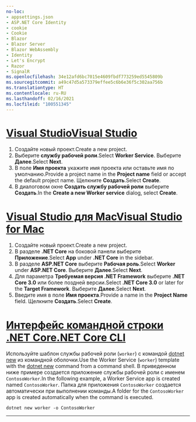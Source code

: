 ```yaml
---
no-loc:
- appsettings.json
- ASP.NET Core Identity
- cookie
- Cookie
- Blazor
- Blazor Server
- Blazor WebAssembly
- Identity
- Let's Encrypt
- Razor
- SignalR
ms.openlocfilehash: 34e12afd6bc7015e4609fbdf773259ed5545809b
ms.sourcegitcommit: a49c47d5a573379effee5c6b6e36f5c302aa756b
ms.translationtype: HT
ms.contentlocale: ru-RU
ms.lasthandoff: 02/16/2021
ms.locfileid: "100551345"
---
```

# <a name="visual-studio"></a>[<span data-ttu-id="cd045-101">Visual Studio</span><span class="sxs-lookup"><span data-stu-id="cd045-101">Visual Studio</span></span>](#tab/visual-studio)

1. <span data-ttu-id="cd045-102">Создайте новый проект.</span><span class="sxs-lookup"><span data-stu-id="cd045-102">Create a new project.</span></span>
1. <span data-ttu-id="cd045-103">Выберите **службу рабочей роли**.</span><span class="sxs-lookup"><span data-stu-id="cd045-103">Select **Worker Service**.</span></span> <span data-ttu-id="cd045-104">Выберите **Далее**.</span><span class="sxs-lookup"><span data-stu-id="cd045-104">Select **Next**.</span></span>
1. <span data-ttu-id="cd045-105">В поле **Имя проекта** укажите имя проекта или оставьте имя по умолчанию.</span><span class="sxs-lookup"><span data-stu-id="cd045-105">Provide a project name in the **Project name** field or accept the default project name.</span></span> <span data-ttu-id="cd045-106">Щелкните **Создать**.</span><span class="sxs-lookup"><span data-stu-id="cd045-106">Select **Create**.</span></span>
1. <span data-ttu-id="cd045-107">В диалоговом окне **Создать службу рабочей роли** выберите **Создать**.</span><span class="sxs-lookup"><span data-stu-id="cd045-107">In the **Create a new Worker service** dialog, select **Create**.</span></span>

# <a name="visual-studio-for-mac"></a>[<span data-ttu-id="cd045-108">Visual Studio для Mac</span><span class="sxs-lookup"><span data-stu-id="cd045-108">Visual Studio for Mac</span></span>](#tab/visual-studio-mac)

1. <span data-ttu-id="cd045-109">Создайте новый проект.</span><span class="sxs-lookup"><span data-stu-id="cd045-109">Create a new project.</span></span>
1. <span data-ttu-id="cd045-110">В разделе **.NET Core** на боковой панели выберите **Приложение**.</span><span class="sxs-lookup"><span data-stu-id="cd045-110">Select **App** under **.NET Core** in the sidebar.</span></span>
1. <span data-ttu-id="cd045-111">В разделе **ASP.NET Core** выберите **Рабочая роль**.</span><span class="sxs-lookup"><span data-stu-id="cd045-111">Select **Worker** under **ASP.NET Core**.</span></span> <span data-ttu-id="cd045-112">Выберите **Далее**.</span><span class="sxs-lookup"><span data-stu-id="cd045-112">Select **Next**.</span></span>
1. <span data-ttu-id="cd045-113">Для параметра **Требуемая версия .NET Framework** выберите **.NET Core 3.0** или более поздней версии.</span><span class="sxs-lookup"><span data-stu-id="cd045-113">Select **.NET Core 3.0** or later for the **Target Framework**.</span></span> <span data-ttu-id="cd045-114">Выберите **Далее**.</span><span class="sxs-lookup"><span data-stu-id="cd045-114">Select **Next**.</span></span>
1. <span data-ttu-id="cd045-115">Введите имя в поле **Имя проекта**.</span><span class="sxs-lookup"><span data-stu-id="cd045-115">Provide a name in the **Project Name** field.</span></span> <span data-ttu-id="cd045-116">Щелкните **Создать**.</span><span class="sxs-lookup"><span data-stu-id="cd045-116">Select **Create**.</span></span>

# <a name="net-core-cli"></a>[<span data-ttu-id="cd045-117">Интерфейс командной строки .NET Core</span><span class="sxs-lookup"><span data-stu-id="cd045-117">.NET Core CLI</span></span>](#tab/netcore-cli)

<span data-ttu-id="cd045-118">Используйте шаблон службы рабочей роли (`worker`) с командой [dotnet new](/dotnet/core/tools/dotnet-new) из командной оболочки.</span><span class="sxs-lookup"><span data-stu-id="cd045-118">Use the Worker Service (`worker`) template with the [dotnet new](/dotnet/core/tools/dotnet-new) command from a command shell.</span></span> <span data-ttu-id="cd045-119">В приведенном ниже примере создается приложение службы рабочей роли с именем `ContosoWorker`.</span><span class="sxs-lookup"><span data-stu-id="cd045-119">In the following example, a Worker Service app is created named `ContosoWorker`.</span></span> <span data-ttu-id="cd045-120">Папка для приложения `ContosoWorker` создается автоматически при выполнении команды.</span><span class="sxs-lookup"><span data-stu-id="cd045-120">A folder for the `ContosoWorker` app is created automatically when the command is executed.</span></span>

```dotnetcli
dotnet new worker -o ContosoWorker
```

---
